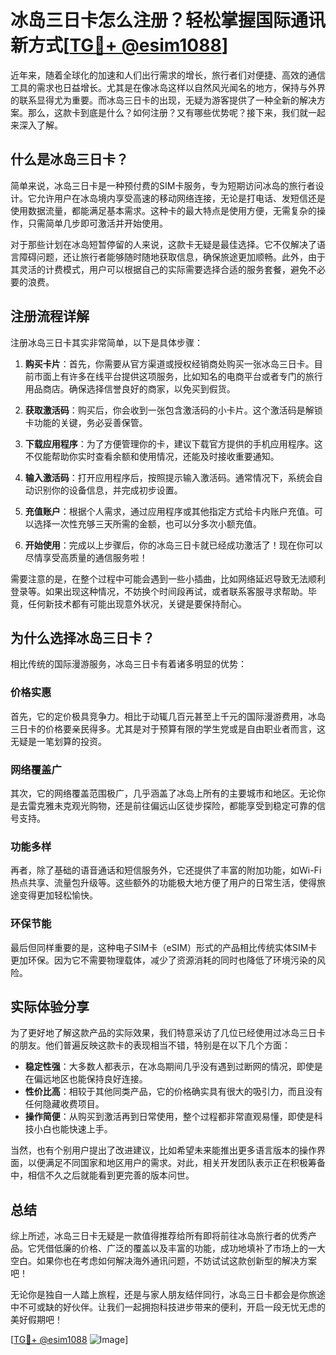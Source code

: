 # 冰岛三日卡怎么注册？轻松掌握国际通讯新方式[[TG💪+ @esim1088](https://t.me/s/esim1088)]

近年来，随着全球化的加速和人们出行需求的增长，旅行者们对便捷、高效的通信工具的需求也日益增长。尤其是在像冰岛这样以自然风光闻名的地方，保持与外界的联系显得尤为重要。而冰岛三日卡的出现，无疑为游客提供了一种全新的解决方案。那么，这款卡到底是什么？如何注册？又有哪些优势呢？接下来，我们就一起来深入了解。

## 什么是冰岛三日卡？

简单来说，冰岛三日卡是一种预付费的SIM卡服务，专为短期访问冰岛的旅行者设计。它允许用户在冰岛境内享受高速的移动网络连接，无论是打电话、发短信还是使用数据流量，都能满足基本需求。这种卡的最大特点是使用方便，无需复杂的操作，只需简单几步即可激活并开始使用。

对于那些计划在冰岛短暂停留的人来说，这款卡无疑是最佳选择。它不仅解决了语言障碍问题，还让旅行者能够随时随地获取信息，确保旅途更加顺畅。此外，由于其灵活的计费模式，用户可以根据自己的实际需要选择合适的服务套餐，避免不必要的浪费。

## 注册流程详解

注册冰岛三日卡其实非常简单，以下是具体步骤：

1. **购买卡片**：首先，你需要从官方渠道或授权经销商处购买一张冰岛三日卡。目前市面上有许多在线平台提供这项服务，比如知名的电商平台或者专门的旅行用品商店。确保选择信誉良好的商家，以免买到假货。

2. **获取激活码**：购买后，你会收到一张包含激活码的小卡片。这个激活码是解锁卡功能的关键，务必妥善保管。

3. **下载应用程序**：为了方便管理你的卡，建议下载官方提供的手机应用程序。这不仅能帮助你实时查看余额和使用情况，还能及时接收重要通知。

4. **输入激活码**：打开应用程序后，按照提示输入激活码。通常情况下，系统会自动识别你的设备信息，并完成初步设置。

5. **充值账户**：根据个人需求，通过应用程序或其他指定方式给卡内账户充值。可以选择一次性充够三天所需的金额，也可以分多次小额充值。

6. **开始使用**：完成以上步骤后，你的冰岛三日卡就已经成功激活了！现在你可以尽情享受高质量的通信服务啦！

需要注意的是，在整个过程中可能会遇到一些小插曲，比如网络延迟导致无法顺利登录等。如果出现这种情况，不妨换个时间段再试，或者联系客服寻求帮助。毕竟，任何新技术都有可能出现意外状况，关键是要保持耐心。

## 为什么选择冰岛三日卡？

相比传统的国际漫游服务，冰岛三日卡有着诸多明显的优势：

### 价格实惠

首先，它的定价极具竞争力。相比于动辄几百元甚至上千元的国际漫游费用，冰岛三日卡的价格要亲民得多。尤其是对于预算有限的学生党或是自由职业者而言，这无疑是一笔划算的投资。

### 网络覆盖广

其次，它的网络覆盖范围极广，几乎涵盖了冰岛上所有的主要城市和地区。无论你是去雷克雅未克观光购物，还是前往偏远山区徒步探险，都能享受到稳定可靠的信号支持。

### 功能多样

再者，除了基础的语音通话和短信服务外，它还提供了丰富的附加功能，如Wi-Fi热点共享、流量包升级等。这些额外的功能极大地方便了用户的日常生活，使得旅途变得更加轻松愉快。

### 环保节能

最后但同样重要的是，这种电子SIM卡（eSIM）形式的产品相比传统实体SIM卡更加环保。因为它不需要物理载体，减少了资源消耗的同时也降低了环境污染的风险。

## 实际体验分享

为了更好地了解这款产品的实际效果，我们特意采访了几位已经使用过冰岛三日卡的朋友。他们普遍反映这款卡的表现相当不错，特别是在以下几个方面：

- **稳定性强**：大多数人都表示，在冰岛期间几乎没有遇到过断网的情况，即使是在偏远地区也能保持良好连接。
- **性价比高**：相较于其他同类产品，它的价格确实具有很大的吸引力，而且没有任何隐藏收费项目。
- **操作简便**：从购买到激活再到日常使用，整个过程都非常直观易懂，即使是科技小白也能快速上手。

当然，也有个别用户提出了改进建议，比如希望未来能推出更多语言版本的操作界面，以便满足不同国家和地区用户的需求。对此，相关开发团队表示正在积极筹备中，相信不久之后就能看到更完善的版本问世。

## 总结

综上所述，冰岛三日卡无疑是一款值得推荐给所有即将前往冰岛旅行者的优秀产品。它凭借低廉的价格、广泛的覆盖以及丰富的功能，成功地填补了市场上的一大空白。如果你也在考虑如何解决海外通讯问题，不妨试试这款创新型的解决方案吧！

无论你是独自一人踏上旅程，还是与家人朋友结伴同行，冰岛三日卡都会是你旅途中不可或缺的好伙伴。让我们一起拥抱科技进步带来的便利，开启一段无忧无虑的美好假期吧！

[[TG💪+ @esim1088](https://t.me/s/esim1088) ![Image](https://i.postimg.cc/4NQfJmqS/Snipaste-2025-05-13-00-14-12.png)]